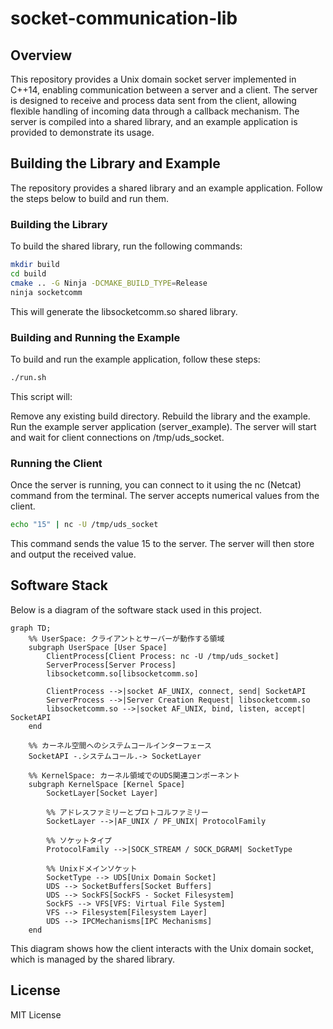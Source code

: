 # socket-communication-lib

## Overview

This repository provides a Unix domain socket server implemented in C++14, enabling communication between a server and a client. The server is designed to receive and process data sent from the client, allowing flexible handling of incoming data through a callback mechanism. The server is compiled into a shared library, and an example application is provided to demonstrate its usage.

## Building the Library and Example

The repository provides a shared library and an example application. Follow the steps below to build and run them.

### Building the Library

To build the shared library, run the following commands:

```bash
mkdir build
cd build
cmake .. -G Ninja -DCMAKE_BUILD_TYPE=Release
ninja socketcomm
```


This will generate the libsocketcomm.so shared library.

### Building and Running the Example
To build and run the example application, follow these steps:

```bash
./run.sh
```

This script will:

Remove any existing build directory.
Rebuild the library and the example.
Run the example server application (server_example).
The server will start and wait for client connections on /tmp/uds_socket.

### Running the Client
Once the server is running, you can connect to it using the nc (Netcat) command from the terminal. The server accepts numerical values from the client.

```bash
echo "15" | nc -U /tmp/uds_socket
```

This command sends the value 15 to the server. The server will then store and output the received value.

## Software Stack
Below is a diagram of the software stack used in this project.  

```mermaid
graph TD;
    %% UserSpace: クライアントとサーバーが動作する領域
    subgraph UserSpace [User Space]
        ClientProcess[Client Process: nc -U /tmp/uds_socket]
        ServerProcess[Server Process]
        libsocketcomm.so[libsocketcomm.so]

        ClientProcess -->|socket AF_UNIX, connect, send| SocketAPI
        ServerProcess -->|Server Creation Request| libsocketcomm.so
        libsocketcomm.so -->|socket AF_UNIX, bind, listen, accept| SocketAPI
    end

    %% カーネル空間へのシステムコールインターフェース
    SocketAPI -.システムコール.-> SocketLayer

    %% KernelSpace: カーネル領域でのUDS関連コンポーネント
    subgraph KernelSpace [Kernel Space]
        SocketLayer[Socket Layer]

        %% アドレスファミリーとプロトコルファミリー
        SocketLayer -->|AF_UNIX / PF_UNIX| ProtocolFamily

        %% ソケットタイプ
        ProtocolFamily -->|SOCK_STREAM / SOCK_DGRAM| SocketType

        %% Unixドメインソケット
        SocketType --> UDS[Unix Domain Socket]
        UDS --> SocketBuffers[Socket Buffers]
        UDS --> SockFS[SockFS - Socket Filesystem]
        SockFS --> VFS[VFS: Virtual File System]
        VFS --> Filesystem[Filesystem Layer]
        UDS --> IPCMechanisms[IPC Mechanisms]
    end
```

This diagram shows how the client interacts with the Unix domain socket, which is managed by the shared library.

## License
MIT License

